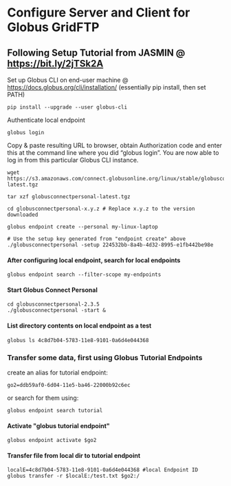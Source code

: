 # Configure Server and Client for Globus GridFTP

## Following Setup Tutorial from JASMIN @ https://bit.ly/2jTSk2A
Set up Globus CLI on end-user machine @ https://docs.globus.org/cli/installation/ (essentially pip install, then set PATH)
```
pip install --upgrade --user globus-cli

```
Authenticate local endpoint
```
globus login
```
Copy & paste resulting URL to browser, obtain Authorization code and enter this at the command line where you did “globus login”. You are now able to log in from this particular Globus CLI instance.

```
wget https://s3.amazonaws.com/connect.globusonline.org/linux/stable/globusconnectpersonal-latest.tgz

tar xzf globusconnectpersonal-latest.tgz

cd globusconnectpersonal-x.y.z # Replace x.y.z to the version downloaded

globus endpoint create --personal my-linux-laptop

# Use the setup key generated from "endpoint create" above
./globusconnectpersonal -setup 224532bb-8a4b-4d32-8995-e1fb442be98e

```

#### After configuring local endpoint, search for local endpoints
 ```
globus endpoint search --filter-scope my-endpoints
```
#### Start Globus Connect Personal
```
cd globusconnectpersonal-2.3.5
./globusconnectpersonal -start &
```
#### List directory contents on local endpoint as a test
```
globus ls 4c8d7b04-5783-11e8-9101-0a6d4e044368
```

### Transfer some data, first using Globus Tutorial Endpoints
create an alias for tutorial endpoint: 
```
go2=ddb59af0-6d04-11e5-ba46-22000b92c6ec
```
or search for them using:
```
globus endpoint search tutorial
```

#### Activate "globus tutorial endpoint"
```
globus endpoint activate $go2
```

#### Transfer file from local dir to tutorial endpoint
```
localE=4c8d7b04-5783-11e8-9101-0a6d4e044368 #local Endpoint ID
globus transfer -r $localE:/test.txt $go2:/
```
